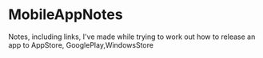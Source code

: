 # MobileAppNotes
Notes, including links, I've made while trying to work out how to release an app to AppStore, GooglePlay,WindowsStore 
